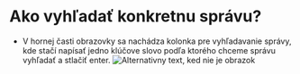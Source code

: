 # Ako vyhľadať konkretnu správu?
-	V hornej časti obrazovky sa nachádza kolonka pre vyhľadavanie správy, kde stačí napísať jedno klúčove slovo podľa ktorého chceme správu vyhľadať a stlačiť enter. 
![Alternativny text, ked nie je obrazok](../vyhladat-konkretnu-spravu.png "Nazov obrazku")